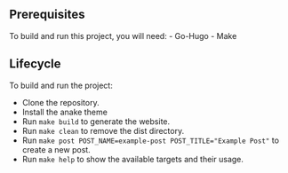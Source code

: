 ## Prerequisites 

To build and run this project, you will need: - Go-Hugo - Make

## Lifecycle

To build and run the project: 
-  Clone the repository. 
-  Install the anake theme
-  Run `make build` to generate the website.
- Run `make clean` to remove the dist directory.
-  Run `make post POST_NAME=example-post POST_TITLE="Example Post"` to create a new post.
-  Run `make help` to show the available targets and their usage.